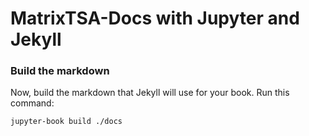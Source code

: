 
# MatrixTSA-Docs with Jupyter and Jekyll

### Build the markdown

Now, build the markdown that Jekyll will use for your book. Run this command:

```
jupyter-book build ./docs
```
